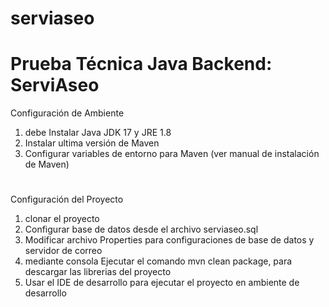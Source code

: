 # serviaseo

# Prueba Técnica Java Backend: ServiAseo

Configuración de Ambiente
1. debe Instalar Java JDK 17 y JRE 1.8
2. Instalar ultima versión de Maven
3. Configurar variables de entorno para Maven (ver manual de instalación de Maven)
#
Configuración del Proyecto
1. clonar el proyecto
2. Configurar base de datos desde el archivo serviaseo.sql
3. Modificar archivo Properties para configuraciones de base de datos y servidor de correo
4. mediante consola Ejecutar el comando mvn clean package, para descargar las librerias del proyecto
5. Usar el IDE de desarrollo para ejecutar el proyecto en ambiente de desarrollo
